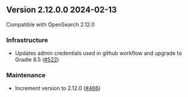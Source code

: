 ## Version 2.12.0.0 2024-02-13

Compatible with OpenSearch 2.12.0

### Infrastructure
* Updates admin credentials used in github workflow and upgrade to Gradle 8.5 ([#522](https://github.com/opensearch-project/asynchronous-search/pull/522))

### Maintenance
* Increment version to 2.12.0 ([#466](https://github.com/opensearch-project/asynchronous-search/pull/466))